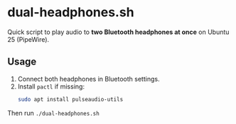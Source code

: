 # dual-headphones.sh

Quick script to play audio to **two Bluetooth headphones at once** on Ubuntu 25 (PipeWire).

## Usage
1. Connect both headphones in Bluetooth settings.
2. Install `pactl` if missing:
   ```bash
   sudo apt install pulseaudio-utils

Then run `./dual-headphones.sh`
